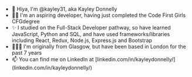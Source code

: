 - 👋 Hiya, I'm @kayley31, aka Kayley Donnelly
- 👩‍💻 I'm an aspiring developer, having just completed the Code First Girls CFGdegree
- ✨ I studied on the Full-Stack Developer pathway, so have learned JavaScript, Python and SQL, and have used frameworks/libraries including React, Redux, Node.js, Express.js and Bootstrap
- 🏴󠁧󠁢󠁳󠁣󠁴󠁿🇬🇧 I'm originally from Glasgow, but have been based in London for the past 7 years
- 📫 You can find me on LinkedIn at [linkedin.com/in/kayleydonnelly/] (linkedin.com/in/kayleydonnelly/)

